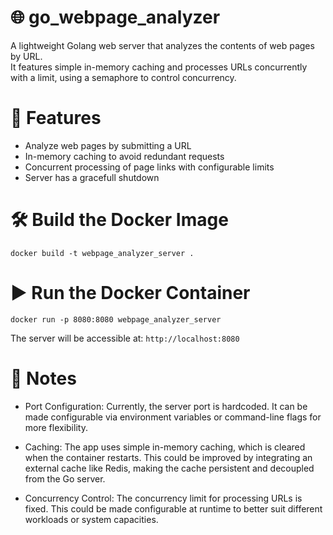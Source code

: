# 🌐 go_webpage_analyzer
A lightweight Golang web server that analyzes the contents of web pages by URL.
<br/>
It features simple in-memory caching and processes URLs concurrently with a limit, using a semaphore to control concurrency.


# 🚀 Features
* Analyze web pages by submitting a URL
* In-memory caching to avoid redundant requests
* Concurrent processing of page links with configurable limits
* Server has a gracefull shutdown 

# 🛠 Build the Docker Image
```
docker build -t webpage_analyzer_server .
```

# ▶️ Run the Docker Container
```
docker run -p 8080:8080 webpage_analyzer_server
```

The server will be accessible at: `http://localhost:8080`

# 📌 Notes
* Port Configuration:
Currently, the server port is hardcoded. It can be made configurable via environment variables or command-line flags for more flexibility.

* Caching:
The app uses simple in-memory caching, which is cleared when the container restarts. This could be improved by integrating an external cache like Redis, making the cache persistent and decoupled from the Go server.

* Concurrency Control:
The concurrency limit for processing URLs is fixed. This could be made configurable at runtime to better suit different workloads or system capacities.
